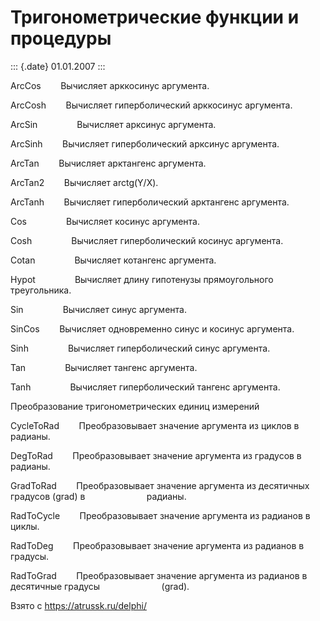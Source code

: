 Тригонометрические функции и процедуры
======================================

::: {.date}
01.01.2007
:::

ArcCos        Вычисляет арккосинус аргумента.

ArcCosh        Вычисляет гиперболический арккосинус аргумента.

ArcSin                Вычисляет арксинус аргумента.

ArcSinh        Вычисляет гиперболический арксинус аргумента.

ArcTan        Вычисляет арктангенс аргумента.

ArcTan2        Вычисляет arctg(Y/X).

ArcTanh        Вычисляет гиперболический арктангенс аргумента.

Cos                Вычисляет косинус аргумента.

Cosh                Вычисляет гиперболический косинус аргумента.

Cotan                Вычисляет котангенс аргумента.

Hypot                Вычисляет длину гипотенузы прямоугольного
треугольника.

Sin                Вычисляет синус аргумента.

SinCos        Вычисляет одновременно синус и косинус аргумента.

Sinh                Вычисляет гиперболический синус аргумента.

Tan                Вычисляет тангенс аргумента.

Tanh                Вычисляет гиперболический тангенс аргумента.

Преобразование тригонометрических единиц измерений

CycleToRad        Преобразовывает значение аргумента из циклов в
радианы.        

DegToRad        Преобразовывает значение аргумента из градусов в
радианы.        

GradToRad        Преобразовывает значение аргумента из десятичных
градусов (grad) в                         радианы.        

RadToCycle        Преобразовывает значение аргумента из радианов в
циклы.        

RadToDeg        Преобразовывает значение аргумента из радианов в
градусы.        

RadToGrad        Преобразовывает значение аргумента из радианов в
десятичные градусы                         (grad).        

Взято с <https://atrussk.ru/delphi/>
